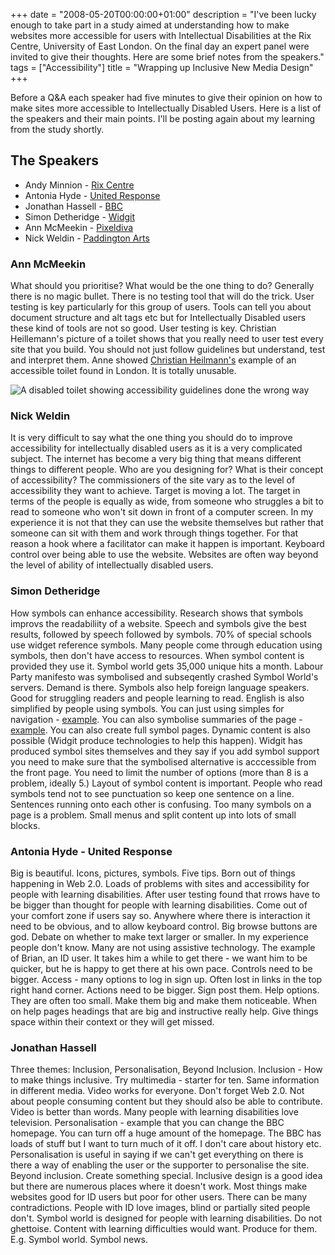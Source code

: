 +++
date = "2008-05-20T00:00:00+01:00"
description = "I've been lucky enough to take part in a study aimed at understanding how to make websites more accessible for users with Intellectual Disabilities at the Rix Centre, University of East London. On the final day an expert panel were invited to give their thoughts. Here are some brief notes from the speakers."
tags = ["Accessibility"]
title = "Wrapping up Inclusive New Media Design"
+++

Before a Q&A each speaker had five minutes to give their opinion on how to make
sites more accessible to Intellectually Disabled Users. Here is a list of the
speakers and their main points. I'll be posting again about my learning from the
study shortly.

## The Speakers

- Andy Minnion - [Rix Centre][1]
- Antonia Hyde - [United Response][2]
- Jonathan Hassell - [BBC][3]
- Simon Detheridge - [Widgit][4]
- Ann McMeekin - [Pixeldiva][5]
- Nick Weldin - [Paddington Arts][6]

### Ann McMeekin

What should you prioritise? What would be the one thing to do? Generally there
is no magic bullet. There is no testing tool that will do the trick. User
testing is key particularly for this group of users. Tools can tell you about
document structure and alt tags etc but for Intellectually Disabled users these
kind of tools are not so good. User testing is key. Christian Heillemann's
picture of a toilet shows that you really need to user test every site that you
build. You should not just follow guidelines but understand, test and interpret
them. Anne showed [Christian Heilmann's][7] example of an accessible toilet
found in London. It is totally unusable.

![A disabled toilet showing accessibility guidelines done the wrong way][8]

### Nick Weldin

It is very difficult to say what the one thing you should do to improve
accessibility for intellectually disabled users as it is a very complicated
subject. The internet has become a very big thing that means different things to
different people. Who are you designing for? What is their concept of
accessibility? The commissioners of the site vary as to the level of
accessibility they want to achieve. Target is moving a lot. The target in terms
of the people is equally as wide, from someone who struggles a bit to read to
someone who won't sit down in front of a computer screen. In my experience it is
not that they can use the website themselves but rather that someone can sit
with them and work through things together. For that reason a hook where a
facilitator can make it happen is important. Keyboard control over being able to
use the website. Websites are often way beyond the level of ability of
intellectually disabled users.

### Simon Detheridge

How symbols can enhance accessibility. Research shows that symbols improvs the
readabiliity of a website. Speech and symbols give the best results, followed by
speech followed by symbols. 70% of special schools use widget reference symbols.
Many people come through education using symbols, then don't have access to
resources. When symbol content is provided they use it. Symbol world gets 35,000
unique hits a month. Labour Party manifesto was symbolised and subseqently
crashed Symbol World's servers. Demand is there. Symbols also help foreign
language speakers. Good for struggling readers and people learning to read.
English is also simplified by people using symbols. You can just using simples
for navigation - [example][9]. You can also symbolise summaries of the page -
[example][9]. You can also create full symbol pages. Dynamic content is also
possible (Widgit produce technologies to help this happen). Widgit has produced
symbol sites themselves and they say if you add symbol support you need to make
sure that the symbolised alternative is acccessible from the front page. You
need to limit the number of options (more than 8 is a problem, ideally 5.)
Layout of symbol content is important. People who read symbols tend not to see
punctuation so keep one sentence on a line. Sentences running onto each other is
confusing. Too many symbols on a page is a problem. Small menus and split
content up into lots of small blocks.

### Antonia Hyde - United Response

Big is beautiful. Icons, pictures, symbols. Five tips. Born out of things
happening in Web 2.0. Loads of problems with sites and accessibility for people
with learning disabilities. After user testing found that rrows have to be
bigger than thought for people with learning disabilities. Come out of your
comfort zone if users say so. Anywhere where there is interaction it need to be
obvious, and to allow keyboard control. Big browse buttons are god. Debate on
whether to make text larger or smaller. In my experience people don't know. Many
are not using assistive technology. The example of Brian, an ID user. It takes
him a while to get there - we want him to be quicker, but he is happy to get
there at his own pace. Controls need to be bigger. Access - many options to log
in sign up. Often lost in links in the top right hand corner. Actions need to be
bigger. Sign post them. Help options. They are often too small. Make them big
and make them noticeable. When on help pages headings that are big and
instructive really help. Give things space within their context or they will get
missed.

### Jonathan Hassell

Three themes: Inclusion, Personalisation, Beyond Inclusion. Inclusion - How to
make things inclusive. Try multimedia - starter for ten. Same information in
different media. Video works for everyone. Don't forget Web 2.0. Not about
people consuming content but they should also be able to contribute. Video is
better than words. Many people with learning disabilities love television.
Personalisation - example that you can change the BBC homepage. You can turn off
a huge amount of the homepage. The BBC has loads of stuff but I want to turn
much of it off. I don't care about history etc. Personalisation is useful in
saying if we can't get everything on there is there a way of enabling the user
or the supporter to personalise the site. Beyond inclusion. Create something
special. Inclusive design is a good idea but there are numerous places where it
doesn't work. Most things make websites good for ID users but poor for other
users. There can be many contradictions. People with ID love images, blind or
partially sited people don't. Symbol world is designed for people with learning
disabilities. Do not ghettoise. Content with learning difficulties would want.
Produce for them. E.g. Symbol world. Symbol news.

[1]: http://www.rixcentre.org/
[2]: http://www.unitedresponse.org.uk/
[3]: http://www.bbc.co.uk/blogs/bbcinternet/jonathan_hassell/
[4]: http://www.widgit.com/
[5]: http://www.pixeldiva.co.uk/
[6]: http://www.paddingtonarts.org.uk/
[7]: http://www.wait-till-i.com
[8]: http://farm1.static.flickr.com/169/412734816_af9de40b48.jpg
[9]: http://www.isaac-online.org/en/home.shtml
